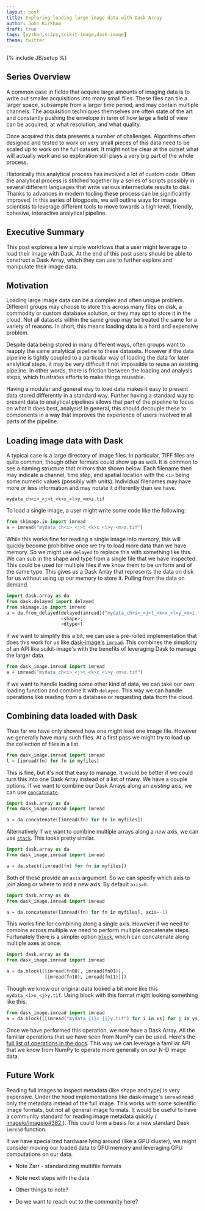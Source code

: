```yaml
---
layout: post
title: Exploring loading large image data with Dask Array
author: John Kirkham
draft: true
tags: [python,scipy,scikit-image,dask-image]
theme: twitter
---
```

{% include JB/setup %}

Series Overview
---------------

A common case in fields that acquire large amounts of imaging data is to write
out smaller acquisitions into many small files. These files can tile a larger
space, subsample from a larger time period, and may contain multiple channels.
The acquisition techniques themselves are often state of the art and constantly
pushing the envelope in term of how large a field of view can be acquired, at
what resolution, and what quality.

Once acquired this data presents a number of challenges. Algorithms often
designed and tested to work on very small pieces of this data need to be scaled
up to work on the full dataset. It might not be clear at the outset what will
actually work and so exploration still plays a very big part of the whole
process.

Historically this analytical process has involved a lot of custom code. Often
the analytical process is stitched together by a series of scripts possibly in
several different languages that write various intermediate results to disk.
Thanks to advances in modern tooling these process can be significantly
improved. In this series of blogposts, we will outline ways for image
scientists to leverage different tools to move towards a high level, friendly,
cohesive, interactive analytical pipeline.

Executive Summary
-----------------

This post explores a few simple workflows that a user might leverage to load
their image with Dask. At the end of this post users should be able to
construct a Dask Array, which they can use to further explore and manipulate
their image data.

Motivation
----------

Loading large image data can be a complex and often unique problem. Different
groups may choose to store this across many files on disk, a commodity or
custom database solution, or they may opt to store it in the cloud. Not all
datasets within the same group may be treated the same for a variety of
reasons. In short, this means loading data is a hard and expensive problem.

Despite data being stored in many different ways, often groups want to reapply
the same analytical pipeline to these datasets. However if the data pipeline is
tightly coupled to a particular way of loading the data for later analytical
steps, it may be very difficult if not impossible to reuse an existing
pipeline. In other words, there is friction between the loading and analysis
steps, which frustrates efforts to make things reusable.

Having a modular and general way to load data makes it easy to present data
stored differently in a standard way. Further having a standard way to present
data to analytical pipelines allows that part of the pipeline to focus on what
it does best, analysis! In general, this should decouple these to components in
a way that improves the experience of users involved in all parts of the
pipeline.


Loading image data with Dask
----------------------------

A typical case is a large directory of image files. In particular, TIFF files
are quite common, though other formats could show up as well. It is common to
see a naming structure that mirrors that shown below. Each filename then may
indicate a channel, time step, and spatial location with the `<i>` being some
numeric values (possibly with units). Individual filenames may have more or
less information and may notate it differently than we have.

```
mydata_ch<i>_<j>t_<k>x_<l>y_<m>z.tif
```

To load a single image, a user might write some code like the following:

```python
from skimage.io import imread
a = imread("mydata_ch<i>_<j>t_<k>x_<l>y_<m>z.tif")
```

While this works fine for reading a single image into memory, this will quickly
become prohibitive once we try to load more data than we have memory. So we
might use `delayed` to replace this with something like this. We can sub in the
shape and type from a single file that we have inspected. This could be used
for multiple files if we know them to be uniform and of the same type. This
gives us a Dask Array that represents the data on disk for us without using up
our memory to store it. Pulling from the data on demand.

```python
import dask.array as da
from dask.delayed import delayed
from skimage.io import imread
a = da.from_delayed(delayed(imread)("mydata_ch<i>_<j>t_<k>x_<l>y_<m>z.tif"),
                    <shape>,
                    <dtype>)
```

If we want to simplify this a bit, we can use a pre-rolled implementation that
does this work for us like [dask-image's `imread`](
https://dask-image.readthedocs.io/en/latest/dask_image.imread.html ). This
combines the simplicity of an API like scikit-image's with the benefits of
leveraging Dask to manage the larger data.

```python
from dask_image.imread import imread
a = imread("mydata_ch<i>_<j>t_<k>x_<l>y_<m>z.tif")
```

If we want to handle loading some other kind of data, we can take our own
loading function and combine it with `delayed`. This way we can handle
operations like reading from a database or requesting data from the cloud.

Combining data loaded with Dask
-------------------------------

Thus far we have only showed how one might load one image file. However we
generally have many such files. At a first pass we might try to load up the
collection of files in a list.

```python
from dask_image.imread import imread
l = [imread(fn) for fn in myfiles]
```

This is fine, but it's not that easy to manage. It would be better if we could
turn this into one Dask Array instead of a list of many. We have a couple
options. If we want to combine our Dask Arrays along an *existing* axis, we can
use [`concatenate`](
http://docs.dask.org/en/latest/array-api.html#dask.array.concatenate ).


```python
import dask.array as da
from dask_image.imread import imread

a = da.concatenate([imread(fn) for fn in myfiles])
```

Alternatively if we want to combine multiple arrays along a *new* axis, we can
use [`stack`]( http://docs.dask.org/en/latest/array-api.html#dask.array.stack
). This looks pretty similar.

```python
import dask.array as da
from dask_image.imread import imread

a = da.stack([imread(fn) for fn in myfiles])
```

Both of these provide an `axis` argument. So we can specify which axis to join
along or where to add a new axis. By default `axis=0`.

```python
import dask.array as da
from dask_image.imread import imread

a = da.concatenate([imread(fn) for fn in myfiles], axis=-1)
```

This works fine for combining along a single axis. However if we need to
combine across multiple we need to perform multiple concatenate steps.
Fortunately there is a simpler option [`block`](
http://docs.dask.org/en/latest/array-api.html#dask.array.block ), which can
concatenate along multiple axes at once.

```python
import dask.array as da
from dask_image.imread import imread

a = da.block([[imread(fn00), imread(fn01)],
              [imread(fn10), imread(fn11)]])
```

Though we know our original data looked a bit more like this
`mydata_<i>x_<j>y.tif`. Using block with this format might
looking something like this.

```python
from dask_image.imread import imread
a = da.block([[imread("mydata_{i}x_{j}y.tif") for i in xs] for j in ys])
```

Once we have performed this operation, we now have a Dask Array. All the
familiar operations that we have seen from NumPy can be used. Here's the [full
list of operations in the docs]( https://docs.dask.org/en/latest/array-api.html
). This way we can leverage a familiar API that we know from NumPy to operate
more generally on our N-D image data.

Future Work
-----------

Reading full images to inspect metadata (like shape and type) is very
expensive. Under the hood implementations like dask-image's `imread` read only
the metadata instead of the full image. This works with some scientific image
formats, but not all general image formats. It would be useful to have a
community standard for reading image metadata quickly ( [ imageio/imageio#382
]( https://github.com/imageio/imageio/issues/382 ) ). This could form a basis
for a new standard Dask `imread` function.

If we have specialized
hardware lying around (like a GPU cluster), we might consider moving our loaded
data to GPU memory and leveraging GPU computations on our data.

* Note Zarr - standardizing multifile formats
* Note next steps with the data
* Other things to note?


* Do we want to reach out to the community here?
